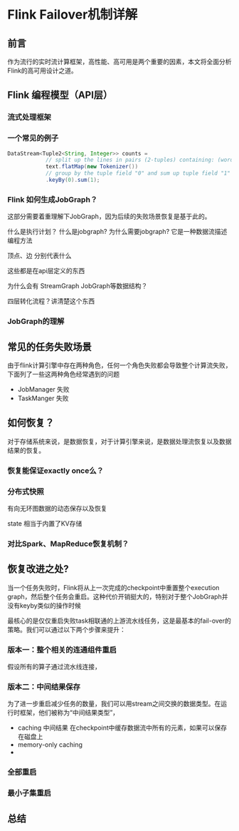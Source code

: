 # Flink Failover机制详解




##  前言

  作为流行的实时流计算框架，高性能、高可用是两个重要的因素，本文将全面分析Flink的高可用设计之道。


## Flink 编程模型（API层）

### 流式处理框架

### 一个常见的例子
``` java 
DataStream<Tuple2<String, Integer>> counts =
			// split up the lines in pairs (2-tuples) containing: (word,1)
			text.flatMap(new Tokenizer())
			// group by the tuple field "0" and sum up tuple field "1"
			.keyBy(0).sum(1);
```

### Flink 如何生成JobGraph？
 这部分需要着重理解下JobGraph，因为后续的失败场景恢复是基于此的。

什么是执行计划？
什么是jobgraph? 为什么需要jobgraph? 它是一种数据流描述编程方法
 
 顶点、边 分别代表什么
 
 这些都是在api层定义的东西
 
 为什么会有 StreamGraph JobGraph等数据结构？

四层转化流程？讲清楚这个东西


### JobGraph的理解


## 常见的任务失败场景
由于flink计算引擎中存在两种角色，任何一个角色失败都会导致整个计算流失败，下面列了一些这两种角色经常遇到的问题

* JobManager 失败
*  TaskManger 失败
 

## 如何恢复？
对于存储系统来说，是数据恢复，对于计算引擎来说，是数据处理流恢复以及数据结果的恢复。

### 恢复能保证exactly once么？

### 分布式快照

有向无环图数据的动态保存以及恢复

state 相当于内置了KV存储

###  对比Spark、MapReduce恢复机制？




## 恢复改进之处?
  当一个任务失败时，Flink将从上一次完成的checkpoint中重置整个execution graph，然后整个任务会重启。这种代价开销挺大的，特别对于整个JobGraph并没有keyby类似的操作时候

最核心的是仅仅重启失败task相联通的上游流水线任务，这是最基本的fail-over的策略。我们可以通过以下两个步骤来提升：

###  版本一：整个相关的连通组件重启
假设所有的算子通过流水线连接，
###  版本二：中间结果保存
为了进一步重启减少任务的数量，我们可以用stream之间交换的数据类型。在运行时框架，他们被称为“中间结果类型”，

*  caching 中间结果   在checkpoint中缓存数据流中所有的元素，如果可以保存在磁盘上
*  memory-only caching
*  

###  全部重启

###  最小子集重启

##  总结


